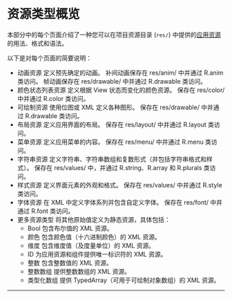 # 资源类型概览 #

本部分中的每个页面介绍了一种您可以在项目资源目录 (`res/`) 中提供的[应用资源](https://developer.android.google.cn/guide/topics/resources/providing-resources)的用法、格式和语法。

以下是对每个页面的简要说明：

- 动画资源
  定义预先确定的动画。
  补间动画保存在 res/anim/ 中并通过 R.anim 类访问。
  帧动画保存在 res/drawable/ 中并通过 R.drawable 类访问。
- 颜色状态列表资源
  定义根据 View 状态而变化的颜色资源。
  保存在 res/color/ 中并通过 R.color 类访问。
- 可绘制资源
  使用位图或 XML 定义各种图形。
  保存在 res/drawable/ 中并通过 R.drawable 类访问。
- 布局资源
  定义应用界面的布局。
  保存在 res/layout/ 中并通过 R.layout 类访问。
- 菜单资源
  定义应用菜单的内容。
  保存在 res/menu/ 中并通过 R.menu 类访问。
- 字符串资源
  定义字符串、字符串数组和复数形式（并包括字符串格式和样式）。
  保存在 res/values/ 中，并通过 R.string、R.array 和 R.plurals 类访问。
- 样式资源
  定义界面元素的外观和格式。
  保存在 res/values/ 中并通过 R.style 类访问。
- 字体资源
  在 XML 中定义字体系列并包含自定义字体。
  保存在 res/font/ 中并通过 R.font 类访问。
- 更多资源类型
  将其他原始值定义为静态资源，具体包括：
  - Bool
    包含布尔值的 XML 资源。
  - 颜色
    包含颜色值（十六进制颜色）的 XML 资源。
  - 维度
    包含维度值（及度量单位）的 XML 资源。
  - ID
    为应用资源和组件提供唯一标识符的 XML 资源。
  - 整数
    包含整数值的 XML 资源。
  - 整数数组
    提供整数数组的 XML 资源。
  - 类型化数组
    提供 TypedArray（可用于可绘制对象数组）的 XML 资源。

-----

